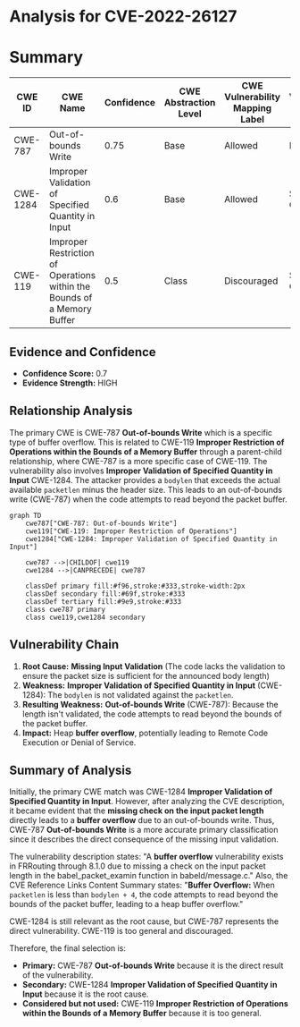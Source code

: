 # Analysis for CVE-2022-26127

# Summary
| CWE ID  | CWE Name  | Confidence | CWE Abstraction Level | CWE Vulnerability Mapping Label | CWE-Vulnerability Mapping Notes |
| ----------- | ----------- | ----------- | ----------- | ----------- | ----------- |
| CWE-787 | Out-of-bounds Write | 0.75 | Base | Allowed | Primary CWE |
| CWE-1284 | Improper Validation of Specified Quantity in Input | 0.6 | Base | Allowed | Secondary Candidate |
| CWE-119 | Improper Restriction of Operations within the Bounds of a Memory Buffer | 0.5 | Class | Discouraged | Secondary Candidate |

## Evidence and Confidence

*   **Confidence Score:** 0.7
*   **Evidence Strength:** HIGH

## Relationship Analysis
The primary CWE is CWE-787 **Out-of-bounds Write** which is a specific type of buffer overflow. This is related to CWE-119 **Improper Restriction of Operations within the Bounds of a Memory Buffer** through a parent-child relationship, where CWE-787 is a more specific case of CWE-119. The vulnerability also involves **Improper Validation of Specified Quantity in Input** CWE-1284. The attacker provides a `bodylen` that exceeds the actual available `packetlen` minus the header size. This leads to an out-of-bounds write (CWE-787) when the code attempts to read beyond the packet buffer.

```mermaid
graph TD
    cwe787["CWE-787: Out-of-bounds Write"]
    cwe119["CWE-119: Improper Restriction of Operations"]
    cwe1284["CWE-1284: Improper Validation of Specified Quantity in Input"]
    
    cwe787 -->|CHILDOF| cwe119
    cwe1284 -->|CANPRECEDE| cwe787
    
    classDef primary fill:#f96,stroke:#333,stroke-width:2px
    classDef secondary fill:#69f,stroke:#333
    classDef tertiary fill:#9e9,stroke:#333
    class cwe787 primary
    class cwe119,cwe1284 secondary
```

## Vulnerability Chain
1.  **Root Cause:** **Missing Input Validation** (The code lacks the validation to ensure the packet size is sufficient for the announced body length)
2.  **Weakness:** **Improper Validation of Specified Quantity in Input** (CWE-1284): The `bodylen` is not validated against the `packetlen`.
3.  **Resulting Weakness:** **Out-of-bounds Write** (CWE-787): Because the length isn't validated, the code attempts to read beyond the bounds of the packet buffer.
4.  **Impact:** Heap **buffer overflow**, potentially leading to Remote Code Execution or Denial of Service.

## Summary of Analysis
Initially, the primary CWE match was CWE-1284 **Improper Validation of Specified Quantity in Input**. However, after analyzing the CVE description, it became evident that the **missing check on the input packet length** directly leads to a **buffer overflow** due to an out-of-bounds write. Thus, CWE-787 **Out-of-bounds Write** is a more accurate primary classification since it describes the direct consequence of the missing input validation.

The vulnerability description states: "A **buffer overflow** vulnerability exists in FRRouting through 8.1.0 due to missing a check on the input packet length in the babel_packet_examin function in babeld/message.c." Also, the CVE Reference Links Content Summary states: "**Buffer Overflow:** When `packetlen` is less than `bodylen + 4`, the code attempts to read beyond the bounds of the packet buffer, leading to a heap buffer overflow."

CWE-1284 is still relevant as the root cause, but CWE-787 represents the direct vulnerability. CWE-119 is too general and discouraged.

Therefore, the final selection is:

*   **Primary:** CWE-787 **Out-of-bounds Write** because it is the direct result of the vulnerability.
*   **Secondary:** CWE-1284 **Improper Validation of Specified Quantity in Input** because it is the root cause.
*   **Considered but not used:** CWE-119 **Improper Restriction of Operations within the Bounds of a Memory Buffer** because it is too general.